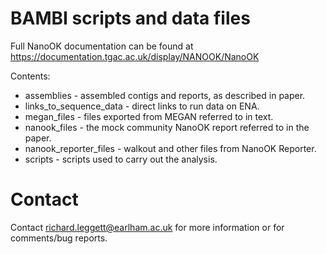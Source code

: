 BAMBI scripts and data files
============================

Full NanoOK documentation can be found at https://documentation.tgac.ac.uk/display/NANOOK/NanoOK

Contents:
- assemblies - assembled contigs and reports, as described in paper.
- links_to_sequence_data - direct links to run data on ENA.
- megan_files - files exported from MEGAN referred to in text.
- nanook_files - the mock community NanoOK report referred to in the paper.
- nanook_reporter_files - walkout and other files from NanoOK Reporter.
- scripts - scripts used to carry out the analysis.

Contact
=======

Contact richard.leggett@earlham.ac.uk for more information or for comments/bug reports.
